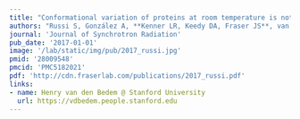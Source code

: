 ```yaml
---
title: "Conformational variation of proteins at room temperature is not dominated by radiation damage."
authors: "Russi S, González A, **Kenner LR, Keedy DA, Fraser JS**, van den Bedem H."
journal: 'Journal of Synchrotron Radiation'
pub_date: '2017-01-01'
image: '/lab/static/img/pub/2017_russi.jpg'
pmid: '28009548'
pmcid: 'PMC5182021'
pdf: 'http://cdn.fraserlab.com/publications/2017_russi.pdf'
links:
- name: Henry van den Bedem @ Stanford University
  url: https://vdbedem.people.stanford.edu
---
```


